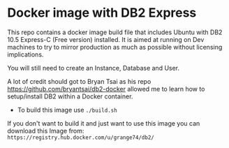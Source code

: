 Docker image with DB2 Express
============================
This repo contains a docker image build file that includes Ubuntu with DB2 10.5 Express-C (Free version) installed. 
It is aimed at running on Dev machines to try to mirror production as much as possible without licensing implications.

You will still need to create an Instance, Database and User.

A lot of credit should got to Bryan Tsai as his repo
https://github.com/bryantsai/db2-docker allowed me to learn how to setup/install DB2 within a Docker container.

* To build this image use `./build.sh`

If you don't want to build it and just want to use this image you can download this Image from: `https://registry.hub.docker.com/u/grange74/db2/`



